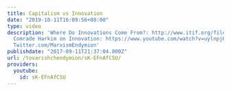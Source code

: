 ```yaml
---
title: Capitalism vs Innovation
date: "2019-10-11T16:09:56+08:00"
type: video
description: 'Where Do Innovations Come From?: http://www.itif.org/files/Where_do_innovations_come_from.pdf
  Comrade Harkim on Innovation: https://www.youtube.com/watch?v=uylnpj6zLWw Twitter:
  Twitter.com/MarxismEndymion'
publishdate: "2017-09-11T21:37:04.000Z"
url: /tovarishchendymion/sK-EFnAfCSU/
providers:
  youtube:
    id: sK-EFnAfCSU
---
```

